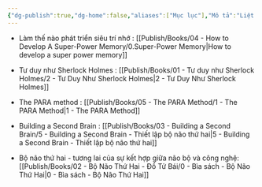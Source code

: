 ```yaml
---
{"dg-publish":true,"dg-home":false,"aliases":["Mục lục"],"Mô tả":"Liệt kê danh sách sách đã đọc.","title":null,"tags":["sach"],"dg-path":"Books/0 - Books.md","permalink":"/books/0-books/","dgPassFrontmatter":true,"updated":"2025-02-23T14:03:19.703+07:00"}
---
```


- Làm thế nào phát triển siêu trí nhớ : [[Publish/Books/04 - How to Develop A Super-Power Memory/0.Super-Power Memory\|How to develop a super power memory]]

- Tư duy như Sherlock Holmes : [[Publish/Books/01 -  Tư duy như Sherlock Holmes/2 - Tư Duy Như Sherlock Holmes\|2 - Tư Duy Như Sherlock Holmes]]

- The PARA method : [[Publish/Books/05 - The PARA Method/1 - The PARA Method\|1 - The PARA Method]]

- Building a Second Brain : [[Publish/Books/03 - Building a Second Brain/5 - Building a Second Brain - Thiết lập bộ não thứ hai\|5 - Building a Second Brain - Thiết lập bộ não thứ hai]]

- Bộ não thứ hai - tương lai của sự kết hợp giữa não bộ và công nghệ: [[Publish/Books/02 - Bộ Não Thứ Hai - Đồ Tử Bái/0 - Bìa sách - Bộ Não Thứ Hai\|0 - Bìa sách - Bộ Não Thứ Hai]]